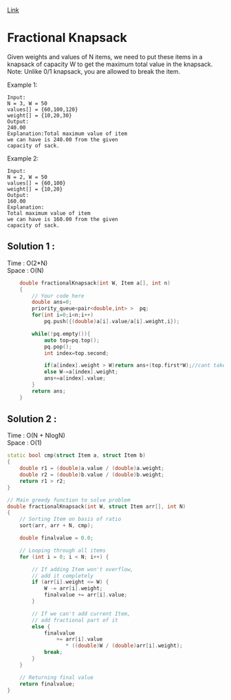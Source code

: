 [Link](https://practice.geeksforgeeks.org/problems/fractional-knapsack-1587115620/1?utm_source=gfg&utm_medium=article&utm_campaign=bottom_sticky_on_article)

# Fractional Knapsack

Given weights and values of N items, we need to put these items in a knapsack of capacity W to get the maximum total value in the knapsack.
Note: Unlike 0/1 knapsack, you are allowed to break the item.

Example 1:

```
Input:
N = 3, W = 50
values[] = {60,100,120}
weight[] = {10,20,30}
Output:
240.00
Explanation:Total maximum value of item
we can have is 240.00 from the given
capacity of sack.
```

Example 2:

```
Input:
N = 2, W = 50
values[] = {60,100}
weight[] = {10,20}
Output:
160.00
Explanation:
Total maximum value of item
we can have is 160.00 from the given
capacity of sack.
```

## Solution 1 :

Time : O(2\*N)<br >
Space : O(N)

```cpp
    double fractionalKnapsack(int W, Item a[], int n)
    {
        // Your code here
        double ans=0;
        priority_queue<pair<double,int> >  pq;
        for(int i=0;i<n;i++)
            pq.push({(double)a[i].value/a[i].weight,i});

        while(!pq.empty()){
            auto top=pq.top();
            pq.pop();
            int index=top.second;

            if(a[index].weight > W)return ans+(top.first*W);//cant take completely
            else W-=a[index].weight;
            ans+=a[index].value;
        }
        return ans;
    }
```

## Solution 2 :

Time : O(N + NlogN)<br >
Space : O(1)

```cpp
static bool cmp(struct Item a, struct Item b)
{
    double r1 = (double)a.value / (double)a.weight;
    double r2 = (double)b.value / (double)b.weight;
    return r1 > r2;
}

// Main greedy function to solve problem
double fractionalKnapsack(int W, struct Item arr[], int N)
{
    // Sorting Item on basis of ratio
    sort(arr, arr + N, cmp);

    double finalvalue = 0.0;

    // Looping through all items
    for (int i = 0; i < N; i++) {

        // If adding Item won't overflow,
        // add it completely
        if (arr[i].weight <= W) {
            W -= arr[i].weight;
            finalvalue += arr[i].value;
        }

        // If we can't add current Item,
        // add fractional part of it
        else {
            finalvalue
                += arr[i].value
                   * ((double)W / (double)arr[i].weight);
            break;
        }
    }

    // Returning final value
    return finalvalue;
}
```
